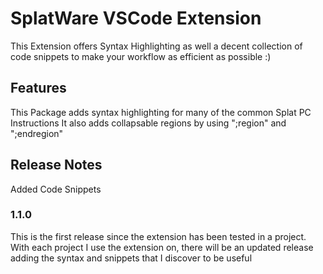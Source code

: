 # SplatWare VSCode Extension

This Extension offers Syntax Highlighting as well a decent collection of code snippets to make your workflow as efficient as possible :)

## Features

This Package adds syntax highlighting for many of the common Splat PC Instructions
It also adds collapsable regions by using ";region" and ";endregion"

## Release Notes

Added Code Snippets

### 1.1.0

This is the first release since the extension has been tested in a project. With each project I use the extension on, there will be an updated release adding the syntax and snippets that I discover to be useful

